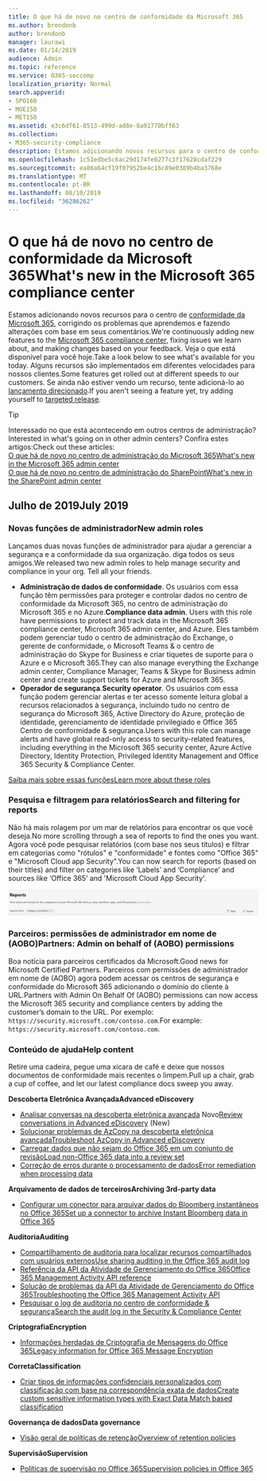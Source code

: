 ```yaml
---
title: O que há de novo no centro de conformidade da Microsoft 365
ms.author: brendonb
author: brendonb
manager: laurawi
ms.date: 01/14/2019
audience: Admin
ms.topic: reference
ms.service: O365-seccomp
localization_priority: Normal
search.appverid:
- SPO160
- MOE150
- MET150
ms.assetid: e3c6df61-8513-499d-ad8e-8a91770bff63
ms.collection:
- M365-security-compliance
description: Estamos adicionando novos recursos para o centro de conformidade da Microsoft 365, corrigindo os problemas que aprendemos e fazendo alterações com base em seus comentários. Descubra o que temos para este mês.
ms.openlocfilehash: 1c51edbe5c6ac29d174fe0277c3f17628cdaf229
ms.sourcegitcommit: ea86a64cf19f07952be4c16c89e0389b4ba3768e
ms.translationtype: MT
ms.contentlocale: pt-BR
ms.lasthandoff: 08/10/2019
ms.locfileid: "36286262"
---
```

# <a name="whats-new-in-the-microsoft-365-compliance-center"></a><span data-ttu-id="18233-104">O que há de novo no centro de conformidade da Microsoft 365</span><span class="sxs-lookup"><span data-stu-id="18233-104">What's new in the Microsoft 365 compliance center</span></span>

<span data-ttu-id="18233-105">Estamos adicionando novos recursos para o centro de [conformidade da Microsoft 365](microsoft-365-compliance-center.md), corrigindo os problemas que aprendemos e fazendo alterações com base em seus comentários.</span><span class="sxs-lookup"><span data-stu-id="18233-105">We're continuously adding new features to the [Microsoft 365 compliance center](microsoft-365-compliance-center.md), fixing issues we learn about, and making changes based on your feedback.</span></span> <span data-ttu-id="18233-106">Veja o que está disponível para você hoje.</span><span class="sxs-lookup"><span data-stu-id="18233-106">Take a look below to see what's available for you today.</span></span> <span data-ttu-id="18233-107">Alguns recursos são implementados em diferentes velocidades para nossos clientes.</span><span class="sxs-lookup"><span data-stu-id="18233-107">Some features get rolled out at different speeds to our customers.</span></span> <span data-ttu-id="18233-108">Se ainda não estiver vendo um recurso, tente adicioná-lo ao [lançamento direcionado](https://docs.microsoft.com/office365/admin/manage/release-options-in-office-365).</span><span class="sxs-lookup"><span data-stu-id="18233-108">If you aren't seeing a feature yet, try adding yourself to [targeted release](https://docs.microsoft.com/office365/admin/manage/release-options-in-office-365).</span></span>

> [!TIP]
> <span data-ttu-id="18233-109">Interessado no que está acontecendo em outros centros de administração?</span><span class="sxs-lookup"><span data-stu-id="18233-109">Interested in what's going on in other admin centers?</span></span> <span data-ttu-id="18233-110">Confira estes artigos:</span><span class="sxs-lookup"><span data-stu-id="18233-110">Check out these articles:</span></span><br>[<span data-ttu-id="18233-111">O que há de novo no centro de administração do Microsoft 365</span><span class="sxs-lookup"><span data-stu-id="18233-111">What's new in the Microsoft 365 admin center</span></span>](https://docs.microsoft.com/office365/admin/whats-new-in-preview?view=o365-worldwide)<br>[<span data-ttu-id="18233-112">O que há de novo no centro de administração do SharePoint</span><span class="sxs-lookup"><span data-stu-id="18233-112">What's new in the SharePoint admin center</span></span>](https://docs.microsoft.com/sharepoint/what-s-new-in-admin-center)

## <a name="july-2019"></a><span data-ttu-id="18233-113">Julho de 2019</span><span class="sxs-lookup"><span data-stu-id="18233-113">July 2019</span></span>

### <a name="new-admin-roles"></a><span data-ttu-id="18233-114">Novas funções de administrador</span><span class="sxs-lookup"><span data-stu-id="18233-114">New admin roles</span></span>

<span data-ttu-id="18233-115">Lançamos duas novas funções de administrador para ajudar a gerenciar a segurança e a conformidade da sua organização. diga todos os seus amigos.</span><span class="sxs-lookup"><span data-stu-id="18233-115">We released two new admin roles to help manage security and compliance in your org. Tell all your friends.</span></span>

- <span data-ttu-id="18233-116">**Administração de dados de conformidade**. Os usuários com essa função têm permissões para proteger e controlar dados no centro de conformidade da Microsoft 365, no centro de administração do Microsoft 365 e no Azure.</span><span class="sxs-lookup"><span data-stu-id="18233-116">**Compliance data admin**. Users with this role have permissions to protect and track data in the Microsoft 365 compliance center, Microsoft 365 admin center, and Azure.</span></span> <span data-ttu-id="18233-117">Eles também podem gerenciar tudo o centro de administração do Exchange, o gerente de conformidade, o Microsoft Teams & o centro de administração do Skype for Business e criar tíquetes de suporte para o Azure e o Microsoft 365.</span><span class="sxs-lookup"><span data-stu-id="18233-117">They can also manage everything the Exchange admin center, Compliance Manager, Teams & Skype for Business admin center and create support tickets for Azure and Microsoft 365.</span></span>
- <span data-ttu-id="18233-118">**Operador de segurança**.</span><span class="sxs-lookup"><span data-stu-id="18233-118">**Security operator**.</span></span> <span data-ttu-id="18233-119">Os usuários com essa função podem gerenciar alertas e ter acesso somente leitura global a recursos relacionados à segurança, incluindo tudo no centro de segurança do Microsoft 365, Active Directory do Azure, proteção de identidade, gerenciamento de identidade privilegiado e Office 365 Centro de conformidade & segurança.</span><span class="sxs-lookup"><span data-stu-id="18233-119">Users with this role can manage alerts and have global read-only access to security-related features, including everything in the Microsoft 365 security center, Azure Active Directory, Identity Protection, Privileged Identity Management and Office 365 Security & Compliance Center.</span></span>

[<span data-ttu-id="18233-120">Saiba mais sobre essas funções</span><span class="sxs-lookup"><span data-stu-id="18233-120">Learn more about these roles</span></span>](https://docs.microsoft.com/office365/securitycompliance/permissions-microsoft-365-compliance-security)

### <a name="search-and-filtering-for-reports"></a><span data-ttu-id="18233-121">Pesquisa e filtragem para relatórios</span><span class="sxs-lookup"><span data-stu-id="18233-121">Search and filtering for reports</span></span>

<span data-ttu-id="18233-122">Não há mais rolagem por um mar de relatórios para encontrar os que você deseja.</span><span class="sxs-lookup"><span data-stu-id="18233-122">No more scrolling through a sea of reports to find the ones you want.</span></span> <span data-ttu-id="18233-123">Agora você pode pesquisar relatórios (com base nos seus títulos) e filtrar em categorias como "rótulos" e "conformidade" e fontes como "Office 365" e "Microsoft Cloud app Security".</span><span class="sxs-lookup"><span data-stu-id="18233-123">You can now search for reports (based on their titles) and filter on categories like ‘Labels’ and ‘Compliance’ and sources like ‘Office 365’ and 'Microsoft Cloud App Security’.</span></span>

![Captura de tela dos botões de pesquisa e filtro para relatórios com um filtro aplicado](media/mcc_report_filtering.png)

### <a name="partners-admin-on-behalf-of-aobo-permissions"></a><span data-ttu-id="18233-125">Parceiros: permissões de administrador em nome de (AOBO)</span><span class="sxs-lookup"><span data-stu-id="18233-125">Partners: Admin on behalf of (AOBO) permissions</span></span>

<span data-ttu-id="18233-126">Boa notícia para parceiros certificados da Microsoft.</span><span class="sxs-lookup"><span data-stu-id="18233-126">Good news for Microsoft Certified Partners.</span></span> <span data-ttu-id="18233-127">Parceiros com permissões de administrador em nome de (AOBO) agora podem acessar os centros de segurança e conformidade do Microsoft 365 adicionando o domínio do cliente à URL.</span><span class="sxs-lookup"><span data-stu-id="18233-127">Partners with Admin On Behalf Of (AOBO) permissions can now access the Microsoft 365 security and compliance centers by adding the customer’s domain to the URL.</span></span> <span data-ttu-id="18233-128">Por exemplo: `https://security.microsoft.com/contoso.com`.</span><span class="sxs-lookup"><span data-stu-id="18233-128">For example: `https://security.microsoft.com/contoso.com`.</span></span>

### <a name="help-content"></a><span data-ttu-id="18233-129">Conteúdo de ajuda</span><span class="sxs-lookup"><span data-stu-id="18233-129">Help content</span></span>

<span data-ttu-id="18233-130">Retire uma cadeira, pegue uma xícara de café e deixe que nossos documentos de conformidade mais recentes o limpem.</span><span class="sxs-lookup"><span data-stu-id="18233-130">Pull up a chair, grab a cup of coffee, and let our latest compliance docs sweep you away.</span></span>

<span data-ttu-id="18233-131">**Descoberta Eletrônica Avançada**</span><span class="sxs-lookup"><span data-stu-id="18233-131">**Advanced eDiscovery**</span></span>
- <span data-ttu-id="18233-132">[Analisar conversas na descoberta eletrônica avançada](compliance20/conversation-review-sets.md) Novo</span><span class="sxs-lookup"><span data-stu-id="18233-132">[Review conversations in Advanced eDiscovery](compliance20/conversation-review-sets.md) (New)</span></span>
- [<span data-ttu-id="18233-133">Solucionar problemas de AzCopy na descoberta eletrônica avançada</span><span class="sxs-lookup"><span data-stu-id="18233-133">Troubleshoot AzCopy in Advanced eDiscovery</span></span>](compliance20/troubleshooting-azcopy.md)
- [<span data-ttu-id="18233-134">Carregar dados que não sejam do Office 365 em um conjunto de revisão</span><span class="sxs-lookup"><span data-stu-id="18233-134">Load non-Office 365 data into a review set</span></span>](compliance20/load-non-office365-data.md)
- [<span data-ttu-id="18233-135">Correção de erros durante o processamento de dados</span><span class="sxs-lookup"><span data-stu-id="18233-135">Error remediation when processing data</span></span>](compliance20/error-remediation.md)

<span data-ttu-id="18233-136">**Arquivamento de dados de terceiros**</span><span class="sxs-lookup"><span data-stu-id="18233-136">**Archiving 3rd-party data**</span></span>
- [<span data-ttu-id="18233-137">Configurar um conector para arquivar dados do Bloomberg instantâneos no Office 365</span><span class="sxs-lookup"><span data-stu-id="18233-137">Set up a connector to archive Instant Bloomberg data in Office 365</span></span>](archive-instant-bloomberg-data.md)

<span data-ttu-id="18233-138">**Auditoria**</span><span class="sxs-lookup"><span data-stu-id="18233-138">**Auditing**</span></span>
- [<span data-ttu-id="18233-139">Compartilhamento de auditoria para localizar recursos compartilhados com usuários externos</span><span class="sxs-lookup"><span data-stu-id="18233-139">Use sharing auditing in the Office 365 audit log</span></span>](use-sharing-auditing.md)
- [<span data-ttu-id="18233-140">Referência da API da Atividade de Gerenciamento do Office 365</span><span class="sxs-lookup"><span data-stu-id="18233-140">Office 365 Management Activity API reference</span></span>](https://docs.microsoft.com/office/office-365-management-api/office-365-management-activity-api-reference)
- [<span data-ttu-id="18233-141">Solução de problemas da API da Atividade de Gerenciamento do Office 365</span><span class="sxs-lookup"><span data-stu-id="18233-141">Troubleshooting the Office 365 Management Activity API</span></span>](https://docs.microsoft.com/office/office-365-management-api/troubleshooting-the-office-365-management-activity-api)
- [<span data-ttu-id="18233-142">Pesquisar o log de auditoria no centro de conformidade & segurança</span><span class="sxs-lookup"><span data-stu-id="18233-142">Search the audit log in the Security & Compliance Center</span></span>](search-the-audit-log-in-security-and-compliance.md)

<span data-ttu-id="18233-143">**Criptografia**</span><span class="sxs-lookup"><span data-stu-id="18233-143">**Encryption**</span></span>
- [<span data-ttu-id="18233-144">Informações herdadas de Criptografia de Mensagens do Office 365</span><span class="sxs-lookup"><span data-stu-id="18233-144">Legacy information for Office 365 Message Encryption</span></span>](legacy-information-for-message-encryption.md)

<span data-ttu-id="18233-145">**Correta**</span><span class="sxs-lookup"><span data-stu-id="18233-145">**Classification**</span></span>
- [<span data-ttu-id="18233-146">Criar tipos de informações confidenciais personalizados com classificação com base na correspondência exata de dados</span><span class="sxs-lookup"><span data-stu-id="18233-146">Create custom sensitive information types with Exact Data Match based classification</span></span>](create-custom-sensitive-information-types-with-exact-data-match-based-classification.md)

<span data-ttu-id="18233-147">**Governança de dados**</span><span class="sxs-lookup"><span data-stu-id="18233-147">**Data governance**</span></span>
- [<span data-ttu-id="18233-148">Visão geral de políticas de retenção</span><span class="sxs-lookup"><span data-stu-id="18233-148">Overview of retention policies</span></span>](retention-policies.md)

<span data-ttu-id="18233-149">**Supervisão**</span><span class="sxs-lookup"><span data-stu-id="18233-149">**Supervision**</span></span>
- [<span data-ttu-id="18233-150">Políticas de supervisão no Office 365</span><span class="sxs-lookup"><span data-stu-id="18233-150">Supervision policies in Office 365</span></span>](supervision-policies.md)
